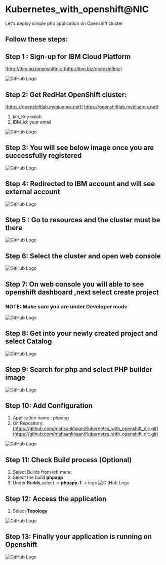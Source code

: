 # Kubernetes_with_openshift@NIC
Let's deploy simple php application on Openshift cluster

## Follow these steps:

## Step 1 : Sign-up for IBM Cloud Platform 

[http://ibm.biz/openshiftnic](http://ibm.biz/openshiftnic)

![GitHub Logo](images/s1.png)



## Step 2: Get RedHat OpenShift cluster:
[https://openshiftlab.mybluemix.net]( https://openshiftlab.mybluemix.net)
1. lab_Key:oslab
2. IBM_id: your email 

![GitHub Logo](images/s2.png)



## Step 3: You will see below image once you are successfully registered

![GitHub Logo](images/s4.png)


## Step 4: Redirected to IBM account and will see external account

![GitHub Logo](images/s5.jpeg)

## Step 5 : Go to resources and the cluster must be there
![GitHub Logo](images/s60.png)

## Step 6: Select the cluster and open web console
![GitHub Logo](images/s7.png)


## Step 7: On web console you will able to see openshift dashboard ,next select create project

### NOTE: Make sure you are under Developer mode

![GitHub Logo](images/s80.png)



## Step 8: Get into your newly created project and select Catalog
![GitHub Logo](images/s90.png)


## Step 9: Search for php and select PHP builder image

![GitHub Logo](images/s100.png)


## Step 10: Add Configuration
1. Application name : phpapp
2. Git Repository: [https://github.com/mahsankhaan/Kubernetes_with_openshift_nic.git](https://github.com/mahsankhaan/Kubernetes_with_openshift_nic.git) 

![GitHub Logo](images/s200.png)



## Step 11: Check Build process (Optional)
1. Select Builds from left menu
1. Select the build __phpapp__
1. Under __Builds__,select -> __phpapp-1__  -> logs
![GitHub Logo](images/s110.png)


## Step 12: Access the application
1. Select __Topology__

![GitHub Logo](images/s120.png)


## Step 13: Finally your application is running on Openshift
![GitHub Logo](images/s13.png)
